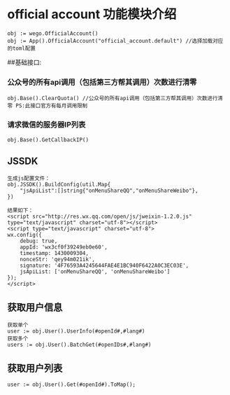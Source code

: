 # official account 功能模块介绍 #
    obj := wego.OfficialAccount()
    obj := App().OfficialAccount("official_account.default") //选择加载对应的toml配置
##基础接口:
    
### 公众号的所有api调用（包括第三方帮其调用）次数进行清零

    obj.Base().ClearQuota() //公众号的所有api调用（包括第三方帮其调用）次数进行清零 PS:此接口官方有每月调用限制
    
### 请求微信的服务器IP列表

    obj.Base().GetCallbackIP()
    
## JSSDK    

    生成js配置文件：
    obj.JSSDK().BuildConfig(util.Map{
        "jsApiList":[]string{"onMenuShareQQ","onMenuShareWeibo"},
    }) 

    结果如下：
    <script src="http://res.wx.qq.com/open/js/jweixin-1.2.0.js" type="text/javascript" charset="utf-8"></script>
    <script type="text/javascript" charset="utf-8">
    wx.config({
        debug: true,
        appId: 'wx3cf0f39249eb0e60',
        timestamp: 1430009304,
        nonceStr: 'qey94m021ik',
        signature: '4F76593A4245644FAE4E1BC940F6422A0C3EC03E',
        jsApiList: ['onMenuShareQQ', 'onMenuShareWeibo']
    });
    </script>
    
## 获取用户信息
    获取单个
    user := obj.User().UserInfo(#openId#,#lang#)
    获取多个
    users := obj.User().BatchGet(#openIDs#,#lang#)
    
## 获取用户列表
    user := obj.User().Get(#openId#).ToMap();